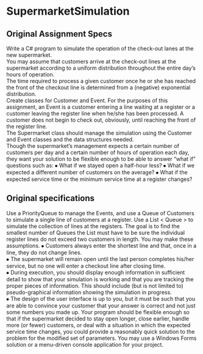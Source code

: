# SupermarketSimulation

## Original Assignment Specs

Write a C# program to simulate the operation of the check-out lanes at the new supermarket.  
You may assume that customers arrive at the check-out lines at the supermarket according to a uniform distribution throughout the entire day’s hours of operation.  
The time required to process a given customer once he or she has reached the front of the checkout line is determined from a (negative) exponential distribution.  
Create classes for Customer and Event.  For the purposes of this assignment, an Event is a customer entering a line waiting at a register or a customer leaving the register line when he/she has been processed.  A customer does not begin to check out, obviously, until reaching the front of the register line.  
The Supermarket class should manage the simulation using the Customer and Event classes and the data structures needed.  
Though the supermarket’s management expects a certain number of customers per day and a certain number of hours of operation each day, they want your solution to be flexible enough to be able to answer “what if” questions such as:
⦁	What if we stayed open a half-hour less?
⦁	What if we expected a different number of customers on the average?
⦁	What if the expected service time or the minimum service time at a register changes?

## Original specifications

Use a PriorityQueue to manage the Events, and use a Queue of Customers to simulate a single line of customers at a register.  Use a List < Queue <Customer> > to simulate the collection of lines at the registers.  The goal is to find the smallest number of Queues the List must have to be sure the individual register lines do not exceed two customers in length.  You may make these assumptions.
⦁	Customers always enter the shortest line and that, once in a line, they do not change lines.  
⦁	The supermarket will remain open until the last person completes his/her service, but no one will enter a checkout line after closing time.  
⦁	During execution, you should display enough information in sufficient detail to show that your simulation is working and that you are tracking the proper pieces of information.  This should include (but is not limited to) pseudo-graphical information showing the simulation in progress.  
⦁	The design of the user interface is up to you, but it must be such that you are able to convince your customer that your answer is correct and not just some numbers you made up.
Your program should be flexible enough so that if the supermarket decided to stay open longer, close earlier, handle more (or fewer) customers, or deal with a situation in which the expected service time changes, you could provide a reasonably quick solution to the problem for the modified set of parameters.  You may use a Windows Forms solution or a menu-driven console application for your project.
